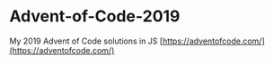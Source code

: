 # Advent-of-Code-2019
My 2019 Advent of Code solutions in JS
[https://adventofcode.com/](https://adventofcode.com/)
